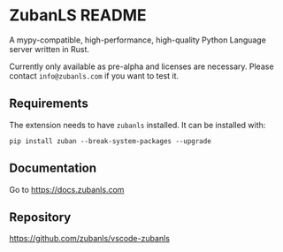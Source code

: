 # ZubanLS README

A mypy-compatible, high-performance, high-quality Python Language server written in Rust.

Currently only available as pre-alpha and licenses are necessary. Please
contact `info@zubanls.com` if you want to test it.

## Requirements

The extension needs to have `zubanls` installed. It can be installed with:

```
pip install zuban --break-system-packages --upgrade
```

## Documentation

Go to https://docs.zubanls.com

## Repository

https://github.com/zubanls/vscode-zubanls
